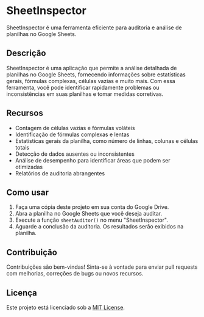 # SheetInspector

SheetInspector é uma ferramenta eficiente para auditoria e análise de planilhas no Google Sheets.

## Descrição

SheetInspector é uma aplicação que permite a análise detalhada de planilhas no Google Sheets, fornecendo informações sobre estatísticas gerais, fórmulas complexas, células vazias e muito mais. Com essa ferramenta, você pode identificar rapidamente problemas ou inconsistências em suas planilhas e tomar medidas corretivas.

## Recursos

- Contagem de células vazias e fórmulas voláteis
- Identificação de fórmulas complexas e lentas
- Estatísticas gerais da planilha, como número de linhas, colunas e células totais
- Detecção de dados ausentes ou inconsistentes
- Análise de desempenho para identificar áreas que podem ser otimizadas
- Relatórios de auditoria abrangentes

## Como usar

1. Faça uma cópia deste projeto em sua conta do Google Drive.
2. Abra a planilha no Google Sheets que você deseja auditar.
3. Execute a função `sheetAuditor()` no menu "SheetInspector".
4. Aguarde a conclusão da auditoria. Os resultados serão exibidos na planilha.

## Contribuição

Contribuições são bem-vindas! Sinta-se à vontade para enviar pull requests com melhorias, correções de bugs ou novos recursos.

## Licença

Este projeto está licenciado sob a [MIT License](https://opensource.org/licenses/MIT).
